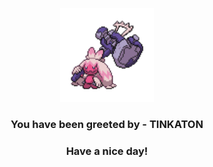 <p align="center">
            <img src="https://raw.githubusercontent.com/PokeAPI/sprites/master/sprites/pokemon/959.png" width="150" height="150">
          </p>
          <h3 align="center">You have been greeted by - <b>TINKATON</b></h3>
          <h3 align="center">Have a nice day!</h3>
